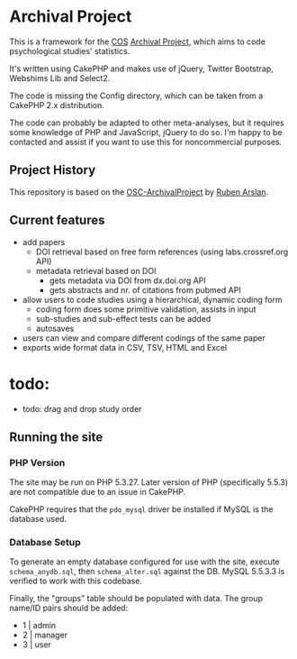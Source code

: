 Archival Project
================

This is a framework for the [COS](http://openscienceframework.org) [Archival Project](http://archivalproject.org),
which aims to code psychological studies' statistics.

It's written using CakePHP and makes use of jQuery, Twitter Bootstrap, Webshims Lib and Select2.

The code is missing the Config directory, which can be taken from a CakePHP 2.x distribution.

The code can probably be adapted to other meta-analyses, but it requires some knowledge of PHP and
JavaScript, jQuery to do so.
I'm happy to be contacted and assist if you want to use this for noncommercial purposes.

## Project History

This repository is based on the [OSC-ArchivalProject](http://github.com/rubenarslan/OSC-ArchivalProject/) by [Ruben Arslan](http://github.com/rubenarslan/).

## Current features

* add papers
	* DOI retrieval based on free form references (using labs.crossref.org API)
	* metadata retrieval based on DOI
		* gets metadata via DOI from dx.doi.org API
		* gets abstracts and nr. of citations from pubmed API
* allow users to code studies using a hierarchical, dynamic coding form
	* coding form does some primitive validation, assists in input
	* sub-studies and sub-effect tests can be added
	* autosaves
* users can view and compare different codings of the same paper
* exports wide format data in CSV, TSV, HTML and Excel

# todo:
* todo: drag and drop study order

## Running the site

### PHP Version

The site may be run on PHP 5.3.27. Later version of PHP (specifically 5.5.3)
are not compatible due to an issue in CakePHP.

CakePHP requires that the `pdo_mysql` driver be installed if MySQL is the
database used.

### Database Setup

To generate an empty database configured for use with the site, execute
`schema_anydb.sql`, then `schema_alter.sql` against the DB. MySQL 5.5.3.3 is
verified to work with this codebase.

Finally, the "groups" table should be populated with data. The group name/ID
pairs should be added:

* 1 | admin
* 2 | manager
* 3 | user
